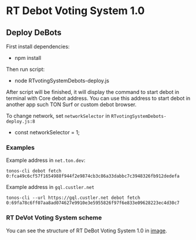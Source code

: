 # RT Debot Voting System 1.0

## Deploy DeBots

First install dependencies:

* npm install

Then run script:

* node RTvotingSystemDebots-deploy.js

After script will be finished, it will display the command to start debot in terminal with Core debot address.
You can use this address to start debot in another app such TON Surf or custom debot browser.

To change network, set `networkSelector` in `RTvotingSystemDebots-deploy.js:8`

* const networkSelector = 1;

### Examples

Example address in `net.ton.dev`:
```shell
tonos-cli debot fetch 0:fca49c6cf57f1654988f944f2e9874cb3c86a33dabbc7c3948326fb912dedefa
```

Example address in `gql.custler.net`
```shell
tonos-cli --url https://gql.custler.net debot fetch 0:69fa78c6ff07aa8ad074627e9910e3e5955826f97f6e833e09628223ec4d30c7
```

### RT DeVot Voting System scheme

You can see the structure of RT DeBot Voting System 1.0 in [image](https://github.com/radianceteam/voting-audit/blob/master/debots/DeBot_menu_structure.png).